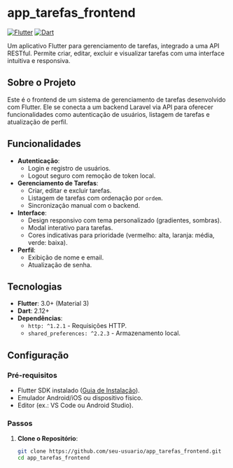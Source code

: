# app_tarefas_frontend

[![Flutter](https://img.shields.io/badge/Flutter-3.0+-blue.svg)](https://flutter.dev) [![Dart](https://img.shields.io/badge/Dart-2.12+-brightgreen.svg)](https://dart.dev)

Um aplicativo Flutter para gerenciamento de tarefas, integrado a uma API RESTful. Permite criar, editar, excluir e visualizar tarefas com uma interface intuitiva e responsiva.

## Sobre o Projeto
Este é o frontend de um sistema de gerenciamento de tarefas desenvolvido com Flutter. Ele se conecta a um backend Laravel via API para oferecer funcionalidades como autenticação de usuários, listagem de tarefas e atualização de perfil.

## Funcionalidades
- **Autenticação**:
  - Login e registro de usuários.
  - Logout seguro com remoção de token local.
- **Gerenciamento de Tarefas**:
  - Criar, editar e excluir tarefas.
  - Listagem de tarefas com ordenação por `ordem`.
  - Sincronização manual com o backend.
- **Interface**:
  - Design responsivo com tema personalizado (gradientes, sombras).
  - Modal interativo para tarefas.
  - Cores indicativas para prioridade (vermelho: alta, laranja: média, verde: baixa).
- **Perfil**:
  - Exibição de nome e email.
  - Atualização de senha.

## Tecnologias
- **Flutter**: 3.0+ (Material 3)
- **Dart**: 2.12+
- **Dependências**:
  - `http: ^1.2.1` - Requisições HTTP.
  - `shared_preferences: ^2.2.3` - Armazenamento local.

## Configuração
### Pré-requisitos
- Flutter SDK instalado ([Guia de Instalação](https://flutter.dev/docs/get-started/install)).
- Emulador Android/iOS ou dispositivo físico.
- Editor (ex.: VS Code ou Android Studio).

### Passos
1. **Clone o Repositório**:
   ```bash
   git clone https://github.com/seu-usuario/app_tarefas_frontend.git
   cd app_tarefas_frontend
